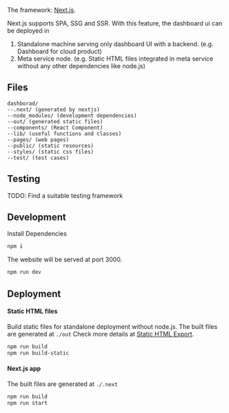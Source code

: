 The framework: [Next.js](https://nextjs.org).

Next.js supports SPA, SSG and SSR. With this feature, the dashboard ui can be deployed in
1. Standalone machine serving only dashboard UI with a backend. (e.g. Dashboard for cloud product)
2. Meta service node. (e.g. Static HTML files integrated in meta service without any other dependencies like node.js)

## Files
```
dashborad/
--.next/ (generated by nextjs)
--node_modules/ (development dependencies)
--out/ (generated static files)
--components/ (React Component)
--lib/ (useful functions and classes)
--pages/ (web pages)
--public/ (static resources)
--styles/ (static css files)
--test/ (test cases)
```

## Testing
TODO: Find a suitable testing framework

## Development
Install Dependencies
```bash
npm i
```
The website will be served at port 3000.
```bash
npm run dev
```

## Deployment
#### Static HTML files
Build static files for standalone deployment without node.js. The built files are generated at `./out`
Check more details at [Static HTML Export](https://nextjs.org/docs/advanced-features/static-html-export).
```bash
npm run build
npm run build-static
```

#### Next.js app
The built files are generated at `./.next`
```bash
npm run build
npm run start
```